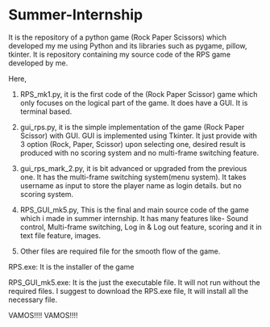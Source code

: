 # Summer-Internship
It is the repository of a python game (Rock Paper Scissors) which developed my me using Python and its libraries such as pygame, pillow, tkinter. It is repository containing my source code of the RPS game developed by me.

Here, 
1.  RPS_mk1.py, it is the first code of the (Rock Paper Scissor) game which only focuses on the logical part of the game. It does have a GUI. It is terminal based.

2.  gui_rps.py, it is the simple implementation of the game (Rock Paper Scissor) with GUI. GUI is implemented using Tkinter. It just provide with 3 option (Rock, Paper, Scissor) upon selecting one, desired result is produced with no scoring system and no multi-frame switching feature.

3.  gui_rps_mark_2.py, it is bit advanced or upgraded from the previous one. It has the multi-frame switching system(menu system). It takes username as input to store the player name as login details. but no scoring system.

4.  RPS_GUI_mk5.py, This is the final and main source code of the game which i made in summer internship. It has many features like- Sound control, Multi-frame switching, Log in & Log out feature, scoring and it in text file feature, images.

5.  Other files are required file for the smooth flow of the game.

RPS.exe: It is the installer of the game

RPS_GUI_mk5.exe: It is the just the executable file. It will not run without the required files.
I suggest to download the RPS.exe file, It will install all the necessary file.

VAMOS!!!!
VAMOS!!!!

